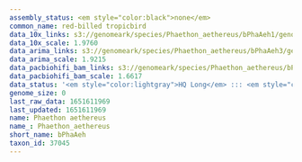 ```yaml
---
assembly_status: <em style="color:black">none</em>
common_name: red-billed tropicbird
data_10x_links: s3://genomeark/species/Phaethon_aethereus/bPhaAeh1/genomic_data/10x/<br>
data_10x_scale: 1.9760
data_arima_links: s3://genomeark/species/Phaethon_aethereus/bPhaAeh3/genomic_data/arima/<br>
data_arima_scale: 1.9215
data_pacbiohifi_bam_links: s3://genomeark/species/Phaethon_aethereus/bPhaAeh3/genomic_data/pacbio_hifi/<br>
data_pacbiohifi_bam_scale: 1.6617
data_status: '<em style="color:lightgray">HQ Long</em> ::: <em style="color:lightgray">Long</em> ::: <em style="color:lightgray">Short</em> ::: <em style="color:lightgray">Phasing</em> ::: <em style="color:lightgray">Scaffolding</em>'
genome_size: 0
last_raw_data: 1651611969
last_updated: 1651611969
name: Phaethon aethereus
name_: Phaethon_aethereus
short_name: bPhaAeh
taxon_id: 37045
---
```

